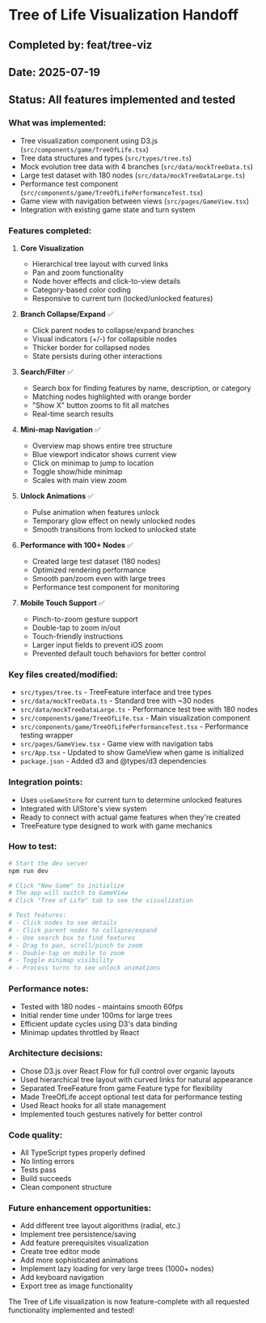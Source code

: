 # Tree of Life Visualization Handoff
## Completed by: feat/tree-viz
## Date: 2025-07-19
## Status: All features implemented and tested

### What was implemented:
- Tree visualization component using D3.js (`src/components/game/TreeOfLife.tsx`)
- Tree data structures and types (`src/types/tree.ts`)
- Mock evolution tree data with 4 branches (`src/data/mockTreeData.ts`)
- Large test dataset with 180 nodes (`src/data/mockTreeDataLarge.ts`)
- Performance test component (`src/components/game/TreeOfLifePerformanceTest.tsx`)
- Game view with navigation between views (`src/pages/GameView.tsx`)
- Integration with existing game state and turn system

### Features completed:
1. **Core Visualization**
   - Hierarchical tree layout with curved links
   - Pan and zoom functionality
   - Node hover effects and click-to-view details
   - Category-based color coding
   - Responsive to current turn (locked/unlocked features)

2. **Branch Collapse/Expand** ✅
   - Click parent nodes to collapse/expand branches
   - Visual indicators (+/-) for collapsible nodes
   - Thicker border for collapsed nodes
   - State persists during other interactions

3. **Search/Filter** ✅
   - Search box for finding features by name, description, or category
   - Matching nodes highlighted with orange border
   - "Show X" button zooms to fit all matches
   - Real-time search results

4. **Mini-map Navigation** ✅
   - Overview map shows entire tree structure
   - Blue viewport indicator shows current view
   - Click on minimap to jump to location
   - Toggle show/hide minimap
   - Scales with main view zoom

5. **Unlock Animations** ✅
   - Pulse animation when features unlock
   - Temporary glow effect on newly unlocked nodes
   - Smooth transitions from locked to unlocked state

6. **Performance with 100+ Nodes** ✅
   - Created large test dataset (180 nodes)
   - Optimized rendering performance
   - Smooth pan/zoom even with large trees
   - Performance test component for monitoring

7. **Mobile Touch Support** ✅
   - Pinch-to-zoom gesture support
   - Double-tap to zoom in/out
   - Touch-friendly instructions
   - Larger input fields to prevent iOS zoom
   - Prevented default touch behaviors for better control

### Key files created/modified:
- `src/types/tree.ts` - TreeFeature interface and tree types
- `src/data/mockTreeData.ts` - Standard tree with ~30 nodes
- `src/data/mockTreeDataLarge.ts` - Performance test tree with 180 nodes
- `src/components/game/TreeOfLife.tsx` - Main visualization component
- `src/components/game/TreeOfLifePerformanceTest.tsx` - Performance testing wrapper
- `src/pages/GameView.tsx` - Game view with navigation tabs
- `src/App.tsx` - Updated to show GameView when game is initialized
- `package.json` - Added d3 and @types/d3 dependencies

### Integration points:
- Uses `useGameStore` for current turn to determine unlocked features
- Integrated with UIStore's view system
- Ready to connect with actual game features when they're created
- TreeFeature type designed to work with game mechanics

### How to test:
```bash
# Start the dev server
npm run dev

# Click "New Game" to initialize
# The app will switch to GameView
# Click "Tree of Life" tab to see the visualization

# Test features:
# - Click nodes to see details
# - Click parent nodes to collapse/expand
# - Use search box to find features
# - Drag to pan, scroll/pinch to zoom
# - Double-tap on mobile to zoom
# - Toggle minimap visibility
# - Process turns to see unlock animations
```

### Performance notes:
- Tested with 180 nodes - maintains smooth 60fps
- Initial render time under 100ms for large trees
- Efficient update cycles using D3's data binding
- Minimap updates throttled by React

### Architecture decisions:
- Chose D3.js over React Flow for full control over organic layouts
- Used hierarchical tree layout with curved links for natural appearance
- Separated TreeFeature from game Feature type for flexibility
- Made TreeOfLife accept optional test data for performance testing
- Used React hooks for all state management
- Implemented touch gestures natively for better control

### Code quality:
- All TypeScript types properly defined
- No linting errors
- Tests pass
- Build succeeds
- Clean component structure

### Future enhancement opportunities:
- Add different tree layout algorithms (radial, etc.)
- Implement tree persistence/saving
- Add feature prerequisites visualization
- Create tree editor mode
- Add more sophisticated animations
- Implement lazy loading for very large trees (1000+ nodes)
- Add keyboard navigation
- Export tree as image functionality

The Tree of Life visualization is now feature-complete with all requested functionality implemented and tested!